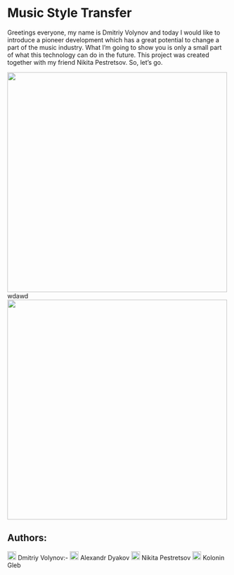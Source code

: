 <h1>Music Style Transfer</h1>

Greetings everyone, my name is Dmitriy Volynov and today I would like to introduce a pioneer development which has a great potential to change a part of the music industry. What I’m going to show you is only a small part of what this technology can do in the future. This project was created together with my friend Nikita Pestretsov. So, let’s go.


<img src="https://github.com/dvolynov/Music-Style-Transfer/assets/83712099/bf0a7e9d-0375-4a2f-a0a6-7db7eb8069b3" width="500">   
wdawd
<img src="https://github.com/dvolynov/Music-Style-Transfer/assets/83712099/e123c5be-88ba-4dad-a9e8-f3fa2c2a9ee0" width="500">    


<h2>Authors:</h2>
<img src="https://github.com/dvolynov/Music-Style-Transfer/assets/83712099/d47c666b-1e29-416c-99cf-ad0196186367" width="20"> Dmitriy Volynov:-
<img src="https://github.com/dvolynov/Music-Style-Transfer/assets/83712099/fecdf38e-fa56-46c1-af04-761f73a62172" width="20"> Alexandr Dyakov     
<img src="https://github.com/dvolynov/Music-Style-Transfer/assets/83712099/1d750242-aff3-430d-9389-cd483a80de60" width="20"> Nikita Pestretsov    
<img src="https://github.com/dvolynov/Music-Style-Transfer/assets/83712099/c14fe25c-cc18-41b1-b452-e349b96a79e1" width="20"> Kolonin Gleb    
